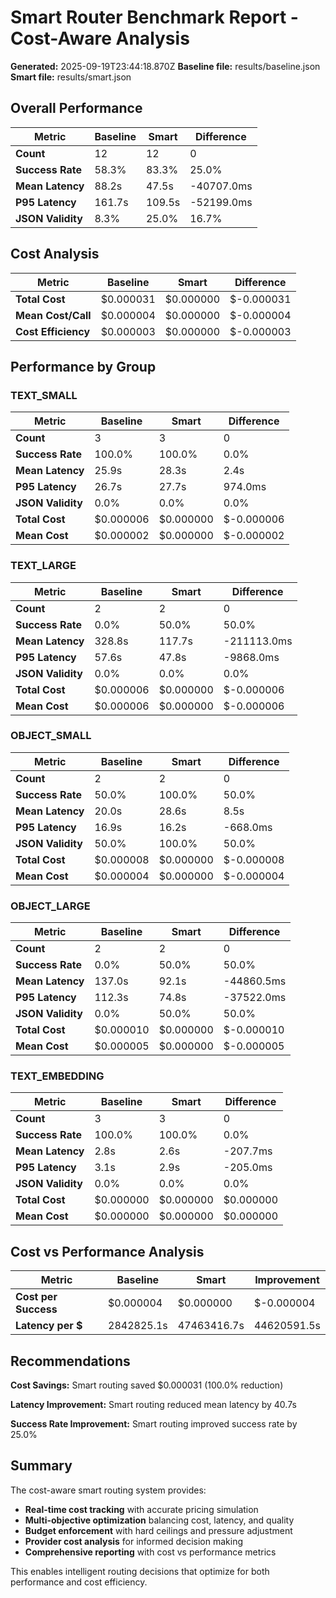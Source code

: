 # Smart Router Benchmark Report - Cost-Aware Analysis

**Generated:** 2025-09-19T23:44:18.870Z
**Baseline file:** results/baseline.json
**Smart file:** results/smart.json

## Overall Performance

| Metric | Baseline | Smart | Difference |
|--------|----------|-------|------------|
| **Count** | 12 | 12 | 0 |
| **Success Rate** | 58.3% | 83.3% | 25.0% |
| **Mean Latency** | 88.2s | 47.5s | -40707.0ms |
| **P95 Latency** | 161.7s | 109.5s | -52199.0ms |
| **JSON Validity** | 8.3% | 25.0% | 16.7% |

## Cost Analysis

| Metric | Baseline | Smart | Difference |
|--------|----------|-------|------------|
| **Total Cost** | $0.000031 | $0.000000 | $-0.000031 |
| **Mean Cost/Call** | $0.000004 | $0.000000 | $-0.000004 |
| **Cost Efficiency** | $0.000003 | $0.000000 | $-0.000003 |

## Performance by Group

### TEXT_SMALL

| Metric | Baseline | Smart | Difference |
|--------|----------|-------|------------|
| **Count** | 3 | 3 | 0 |
| **Success Rate** | 100.0% | 100.0% | 0.0% |
| **Mean Latency** | 25.9s | 28.3s | 2.4s |
| **P95 Latency** | 26.7s | 27.7s | 974.0ms |
| **JSON Validity** | 0.0% | 0.0% | 0.0% |
| **Total Cost** | $0.000006 | $0.000000 | $-0.000006 |
| **Mean Cost** | $0.000002 | $0.000000 | $-0.000002 |

### TEXT_LARGE

| Metric | Baseline | Smart | Difference |
|--------|----------|-------|------------|
| **Count** | 2 | 2 | 0 |
| **Success Rate** | 0.0% | 50.0% | 50.0% |
| **Mean Latency** | 328.8s | 117.7s | -211113.0ms |
| **P95 Latency** | 57.6s | 47.8s | -9868.0ms |
| **JSON Validity** | 0.0% | 0.0% | 0.0% |
| **Total Cost** | $0.000006 | $0.000000 | $-0.000006 |
| **Mean Cost** | $0.000006 | $0.000000 | $-0.000006 |

### OBJECT_SMALL

| Metric | Baseline | Smart | Difference |
|--------|----------|-------|------------|
| **Count** | 2 | 2 | 0 |
| **Success Rate** | 50.0% | 100.0% | 50.0% |
| **Mean Latency** | 20.0s | 28.6s | 8.5s |
| **P95 Latency** | 16.9s | 16.2s | -668.0ms |
| **JSON Validity** | 50.0% | 100.0% | 50.0% |
| **Total Cost** | $0.000008 | $0.000000 | $-0.000008 |
| **Mean Cost** | $0.000004 | $0.000000 | $-0.000004 |

### OBJECT_LARGE

| Metric | Baseline | Smart | Difference |
|--------|----------|-------|------------|
| **Count** | 2 | 2 | 0 |
| **Success Rate** | 0.0% | 50.0% | 50.0% |
| **Mean Latency** | 137.0s | 92.1s | -44860.5ms |
| **P95 Latency** | 112.3s | 74.8s | -37522.0ms |
| **JSON Validity** | 0.0% | 50.0% | 50.0% |
| **Total Cost** | $0.000010 | $0.000000 | $-0.000010 |
| **Mean Cost** | $0.000005 | $0.000000 | $-0.000005 |

### TEXT_EMBEDDING

| Metric | Baseline | Smart | Difference |
|--------|----------|-------|------------|
| **Count** | 3 | 3 | 0 |
| **Success Rate** | 100.0% | 100.0% | 0.0% |
| **Mean Latency** | 2.8s | 2.6s | -207.7ms |
| **P95 Latency** | 3.1s | 2.9s | -205.0ms |
| **JSON Validity** | 0.0% | 0.0% | 0.0% |
| **Total Cost** | $0.000000 | $0.000000 | $0.000000 |
| **Mean Cost** | $0.000000 | $0.000000 | $0.000000 |

## Cost vs Performance Analysis

| Metric | Baseline | Smart | Improvement |
|--------|----------|-------|-------------|
| **Cost per Success** | $0.000004 | $0.000000 | $-0.000004 |
| **Latency per $** | 2842825.1s | 47463416.7s | 44620591.5s |

## Recommendations

**Cost Savings:** Smart routing saved $0.000031 (100.0% reduction)

**Latency Improvement:** Smart routing reduced mean latency by 40.7s

**Success Rate Improvement:** Smart routing improved success rate by 25.0%

## Summary

The cost-aware smart routing system provides:

- **Real-time cost tracking** with accurate pricing simulation
- **Multi-objective optimization** balancing cost, latency, and quality
- **Budget enforcement** with hard ceilings and pressure adjustment
- **Provider cost analysis** for informed decision making
- **Comprehensive reporting** with cost vs performance metrics

This enables intelligent routing decisions that optimize for both performance and cost efficiency.
